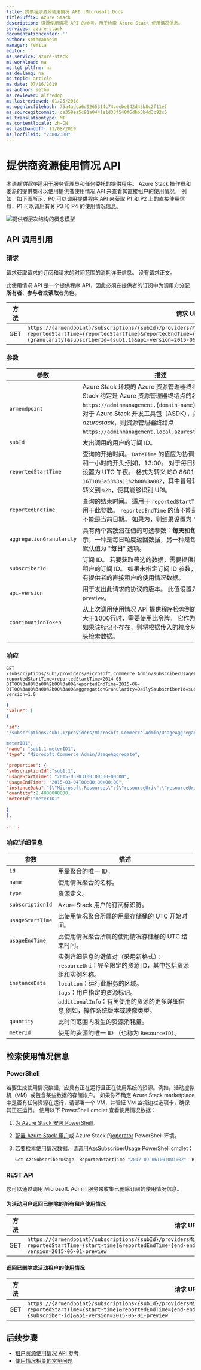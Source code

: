 ```yaml
---
title: 提供程序资源使用情况 API |Microsoft Docs
titleSuffix: Azure Stack
description: 资源使用情况 API 的参考，用于检索 Azure Stack 使用情况信息。
services: azure-stack
documentationcenter: ''
author: sethmanheim
manager: femila
editor: ''
ms.service: azure-stack
ms.workload: na
ms.tgt_pltfrm: na
ms.devlang: na
ms.topic: article
ms.date: 07/16/2019
ms.author: sethm
ms.reviewer: alfredop
ms.lastreviewed: 01/25/2018
ms.openlocfilehash: 75a4adca6d9265314c74cdebe642d43b8c2f11ef
ms.sourcegitcommit: ca358ea5c91a0441e1d33f540f6dbb5b4d3c92c5
ms.translationtype: MT
ms.contentlocale: zh-CN
ms.lasthandoff: 11/08/2019
ms.locfileid: "73802388"
---
```

# <a name="provider-resource-usage-api"></a>提供商资源使用情况 API

术语*提供程序*适用于服务管理员和任何委托的提供程序。 Azure Stack 操作员和委派的提供商可以使用提供者使用情况 API 来查看其直接租户的使用情况。 例如，如下图所示，P0 可以调用提供程序 API 来获取 P1 和 P2 上的直接使用信息，P1 可以调用有关 P3 和 P4 的使用情况信息。

![提供者层次结构的概念模型](media/azure-stack-provider-resource-api/image1.png)

## <a name="api-call-reference"></a>API 调用引用

### <a name="request"></a>请求

请求获取请求的订阅和请求的时间范围的消耗详细信息。 没有请求正文。

此使用情况 API 是一个提供程序 API，因此必须在提供者的订阅中为调用方分配**所有者**、**参与者**或**读取**者角色。

| 方法 | 请求 URI |
| --- | --- |
| GET |`https://{armendpoint}/subscriptions/{subId}/providers/Microsoft.Commerce.Admin/subscriberUsageAggregates?reportedStartTime={reportedStartTime}&reportedEndTime={reportedEndTime}&aggregationGranularity={granularity}&subscriberId={sub1.1}&api-version=2015-06-01-preview&continuationToken={token-value}` |

### <a name="arguments"></a>参数

| 参数 | 描述 |
| --- | --- |
| `armendpoint` |Azure Stack 环境的 Azure 资源管理器终结点。 Azure Stack 约定是 Azure 资源管理器终结点的名称采用 `https://adminmanagement.{domain-name}`格式。 例如，对于 Azure Stack 开发工具包（ASDK），如果域名为*test-azurestack*，则资源管理器终结点 `https://adminmanagement.local.azurestack.external`。 |
| `subId` |发出调用的用户的订阅 ID。 |
| `reportedStartTime` |查询的开始时间。 `DateTime` 的值应为协调世界时（UTC）和一小时的开头;例如，13:00。 对于每日聚合，请将此值设置为 UTC 午夜。 格式为转义 ISO 8601;例如，`2015-06-16T18%3a53%3a11%2b00%3a00Z`，其中冒号转义为 `%3a`，并转义到 `%2b`，使其能够识别 URI。 |
| `reportedEndTime` |查询的结束时间。 适用于 `reportedStartTime` 的约束也适用于此参数。 `reportedEndTime` 的值不能是将来的值，也不能是当前日期。 如果为，则结果设置为 "处理未完成"。 |
| `aggregationGranularity` |具有两个离散潜在值的可选参数：**每天**和**每小时**。 如值所示，一种是每日粒度返回数据，另一种是每小时的解析。 默认值为 "**每日**" 选项。 |
| `subscriberId` |订阅 ID。 若要获取筛选的数据，需要提供提供程序的直接租户的订阅 ID。 如果未指定订阅 ID 参数，则调用将返回所有提供者的直接租户的使用情况数据。 |
| `api-version` |用于发出此请求的协议的版本。 此值设置为 `2015-06-01-preview`。 |
| `continuationToken` |从上次调用使用情况 API 提供程序检索到的令牌。 当响应大于1000行时，需要使用此令牌。 它作为进度的书签。 如果该标记不存在，则将根据传入的粒度从当天或小时的开头检索数据。 |

### <a name="response"></a>响应

```http
GET
/subscriptions/sub1/providers/Microsoft.Commerce.Admin/subscriberUsageAggregates?reportedStartTime=reportedStartTime=2014-05-01T00%3a00%3a00%2b00%3a00&reportedEndTime=2015-06-01T00%3a00%3a00%2b00%3a00&aggregationGranularity=Daily&subscriberId=sub1.1&api-version=1.0
```

```json
{
"value": [
{

"id":
"/subscriptions/sub1.1/providers/Microsoft.Commerce.Admin/UsageAggregate/sub1.1-

meterID1",
"name": "sub1.1-meterID1",
"type": "Microsoft.Commerce.Admin/UsageAggregate",

"properties": {
"subscriptionId":"sub1.1",
"usageStartTime": "2015-03-03T00:00:00+00:00",
"usageEndTime": "2015-03-04T00:00:00+00:00",
"instanceData":"{\"Microsoft.Resources\":{\"resourceUri\":\"resourceUri1\",\"location\":\"Alaska\",\"tags\":null,\"additionalInfo\":null}}",
"quantity":2.4000000000,
"meterId":"meterID1"

}
},

. . .
```

### <a name="response-details"></a>响应详细信息

| 参数 | 描述 |
| --- | --- |
|`id` |用量聚合的唯一 ID。 |
|`name` |使用情况聚合的名称。 |
|`type` |资源定义。 |
|`subscriptionId` |Azure Stack 用户的订阅标识符。 |
|`usageStartTime`|此使用情况聚合所属的用量存储桶的 UTC 开始时间。|
|`usageEndTime`|此使用情况聚合所属的使用情况存储桶的 UTC 结束时间。 |
|`instanceData` |实例详细信息的键值对（采用新格式）：<br> `resourceUri`：完全限定的资源 ID，其中包括资源组和实例名称。 <br> `location`：运行此服务的区域。 <br> `tags`：用户指定的资源标记。 <br> `additionalInfo`：有关使用的资源的更多详细信息;例如，操作系统版本或映像类型。 |
|`quantity`|此时间范围内发生的资源消耗量。 |
|`meterId` |使用的资源的唯一 ID （也称为 `ResourceID`）。 |

## <a name="retrieve-usage-information"></a>检索使用情况信息

### <a name="powershell"></a>PowerShell

若要生成使用情况数据，应具有正在运行且正在使用系统的资源。例如，活动虚拟机（VM）或包含某些数据的存储帐户。 如果你不确定 Azure Stack marketplace 中是否有任何资源在运行，请部署一个 VM，并验证 VM 监视边栏选项卡，确保其正在运行。 使用以下 PowerShell cmdlet 查看使用情况数据：

1. [为 Azure Stack 安装 PowerShell](azure-stack-powershell-install.md)。
2. [配置 Azure Stack 用户](../user/azure-stack-powershell-configure-user.md)或 Azure Stack 的[operator](azure-stack-powershell-configure-admin.md) PowerShell 环境。
3. 若要检索使用情况数据，请调用[AzsSubscriberUsage](/powershell/module/azs.commerce.admin/get-azssubscriberusage) PowerShell cmdlet：

   ```powershell
   Get-AzsSubscriberUsage -ReportedStartTime "2017-09-06T00:00:00Z" -ReportedEndTime "2017-09-07T00:00:00Z"
   ```

### <a name="rest-api"></a>REST API

您可以通过调用 Microsoft. Admin 服务来收集已删除订阅的使用情况信息。

#### <a name="return-all-tenant-usage-for-deleted-for-active-users"></a>为活动用户返回已删除的所有租户使用情况

| 方法 | 请求 URI |
| --- | --- |
| GET | `https://{armendpoint}/subscriptions/{subId}/providersMicrosoft.Commerce.Admin/subscriberUsageAggregates?reportedStartTime={start-time}&reportedEndTime={end-endtime}&aggregationGranularity=Hourly&api-version=2015-06-01-preview` |

#### <a name="return-usage-for-deleted-or-active-tenant"></a>返回已删除或活动租户的使用情况

| 方法 | 请求 URI |
| --- | --- |
| GET |`https://{armendpoint}/subscriptions/{subId}/providersMicrosoft.Commerce.Admin/subscriberUsageAggregates?reportedStartTime={start-time}&reportedEndTime={end-endtime}&aggregationGranularity=Hourly&subscriberId={subscriber-id}&api-version=2015-06-01-preview` |

## <a name="next-steps"></a>后续步骤

- [租户资源使用情况 API 参考](azure-stack-tenant-resource-usage-api.md)
- [使用情况相关的常见问题](azure-stack-usage-related-faq.md)
